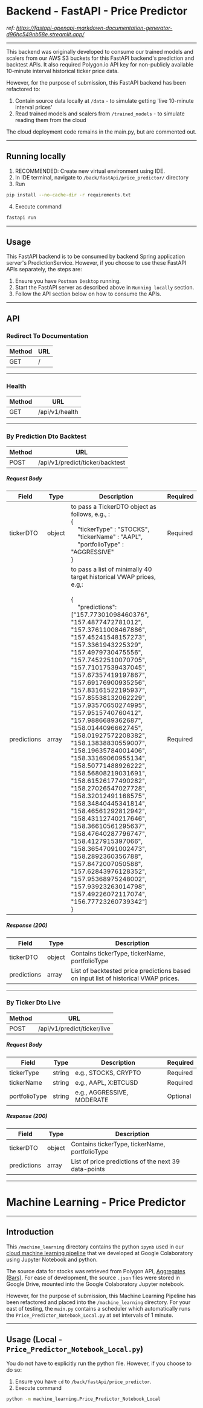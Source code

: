 # Backend - FastAPI - Price Predictor
_ref: https://fastapi-openapi-markdown-documentation-generator-d96hc549nb58e.streamlit.app/_

---
This backend was originally developed to consume our trained models and scalers from our 
AWS S3 buckets for this FastAPI backend's prediction and backtest APIs. It also required 
Polygon.io API key for non-publicly available 10-minute interval historical ticker price data.

However, for the purpose of submission, this FastAPI backend has been refactored to:
1. Contain source data locally at `/data` - to simulate getting 'live 10-minute interval prices'
2. Read trained models and scalers from `/trained_models` - to simulate reading them from the cloud

The cloud deployment code remains in the main.py, but are commented out.

---
## Running locally

1. RECOMMENDED: Create new virtual environment using IDE.
2. In IDE terminal, navigate to `/back/fastApi/price_predictor/` directory
3. Run 
```bash 
pip install --no-cache-dir -r requirements.txt
```
4. Execute command 
```bash 
fastapi run
```

---
## Usage
This FastAPI backend is to be consumed by backend Spring application server's PredictionService.
However, if you choose to use these FastAPI APIs separately, the steps are:

1. Ensure you have `Postman Desktop` running.
2. Start the FastAPI server as described above in `Running locally` section.
3. Follow the API section below on how to consume the APIs.

---
## API


### Redirect To Documentation

| Method | URL |
|--------|-----|
| GET | / |


---

### Health

| Method | URL |
|--------|-----|
| GET | /api/v1/health |

---

### By Prediction Dto Backtest

| Method | URL |
|--------|-----|
| POST | /api/v1/predict/ticker/backtest |


##### Request Body
| Field | Type | Description                                                                                                                                                                                                                                                                                                                                                                                                                                                                                                                                                                                                                                                                                                                                                                                                                                                                                                                                                                                | Required |
|-------|------|--------------------------------------------------------------------------------------------------------------------------------------------------------------------------------------------------------------------------------------------------------------------------------------------------------------------------------------------------------------------------------------------------------------------------------------------------------------------------------------------------------------------------------------------------------------------------------------------------------------------------------------------------------------------------------------------------------------------------------------------------------------------------------------------------------------------------------------------------------------------------------------------------------------------------------------------------------------------------------------------|----------|
| tickerDTO | object | to pass a TickerDTO object as follows, e.g., :<br/>{ <br/>&nbsp;&nbsp;&nbsp;&nbsp;"tickerType" : "STOCKS",<br/>&nbsp;&nbsp;&nbsp;&nbsp;"tickerName" : "AAPL",<br/>&nbsp;&nbsp;&nbsp;&nbsp;"portfolioType" : "AGGRESSIVE"<br/>}                                                                                                                                                                                                                                                                                                                                                                                                                                                                                                                                                                                                                                                                                                                                                             | Required |
| predictions | array | to pass a list of minimally 40 target historical VWAP prices, e.g,: <br/><br/>{<br/>&nbsp;&nbsp;&nbsp;&nbsp;"predictions": ["157.77301098460376", "157.4877472781012", "157.37611008467886", "157.45241548157273", "157.3361943225329", "157.4979730475556", "157.74522510070705", "157.71017539437045", "157.67357419197867", "157.69176900935256", "157.83161522195937", "157.85538132062229", "157.93570650274995", "157.9515740760412", "157.9886689362687", "158.0144096662745", "158.01927572208382", "158.13838830559007", "158.19635784001406", "158.33169060955134", "158.50771488926222", "158.56808219031691", "158.61526177490282", "158.27026547027728", "158.32012491168575", "158.34840445341814", "158.46561292812942", "158.43112740217646", "158.36610561295637", "158.47640287796747", "158.4127915397066", "158.36547091002473", "158.2892360356788", "157.8472007050588", "157.62843976128352", "157.95368975248002", "157.93923263014798", "157.49226072117074", "156.77723260739342"]<br/>} | Required |

##### Response (200)
| Field | Type | Description                                                                         |
|-------|------|-------------------------------------------------------------------------------------|
| tickerDTO | object | Contains tickerType, tickerName, portfolioType                                      |
| predictions | array | List of backtested price predictions based on input list of historical VWAP prices. |

---

### By Ticker Dto Live

| Method | URL |
|--------|-----|
| POST | /api/v1/predict/ticker/live |


##### Request Body
| Field | Type | Description                | Required |
|-------|------|----------------------------|----------|
| tickerType | string | e.g., STOCKS, CRYPTO       | Required |
| tickerName | string | e.g., AAPL, X:BTCUSD       | Required |
| portfolioType | string | e.g., AGGRESSIVE, MODERATE | Optional |

##### Response (200)
| Field | Type | Description                                          |
|-------|------|------------------------------------------------------|
| tickerDTO | object | Contains tickerType, tickerName, portfolioType       |
| predictions | array | List of price predictions of the next 39 data-points |

---

# Machine Learning - Price Predictor

---

## Introduction

This `/machine_learning` directory contains the python `ipynb` used in our [cloud machine 
learning pipeline](https://colab.research.google.com/drive/1C7HLlr5DImSzG13F2qCjgj7ep-AFP8ci?usp=sharing) 
that we developed at Google Colaboratory using Jupyter Notebook and python.

The source data for stocks was retrieved from Polygon API, [Aggregates (Bars)](https://polygon.io/docs/stocks/get_v2_aggs_ticker__stocksticker__range__multiplier___timespan___from___to). For 
ease of development, the source `.json` files were stored in Google Drive, mounted into 
the Google Colaboratory Jupyter notebook.

However, for the purpose of submission, this Machine Learning Pipeline has been refactored
and placed into the `/machine_learning` directory. For your east of testing, the `main.py` 
contains a scheduler which automatically runs the `Price_Predictor_Notebook_Local.py` at 
set intervals of 1 minute. 


---
## Usage (Local - `Price_Predictor_Notebook_Local.py`)

You do not have to explicitly run the python file. However, if you choose to do so:

1. Ensure you have `cd` to `/back/fastApi/price_predictor`.
2. Execute command
```bash
python -m machine_learning.Price_Predictor_Notebook_Local
```
